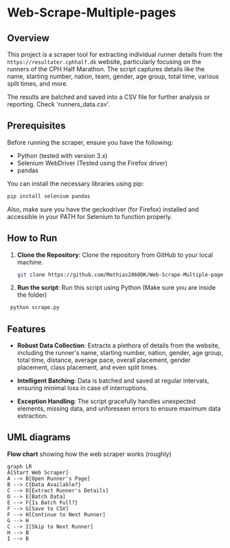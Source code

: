 
# Web-Scrape-Multiple-pages
## Overview

This project is a scraper tool for extracting individual runner details from the `https://resultater.cphhalf.dk` website, particularly focusing on the runners of the CPH Half Marathon. The script captures details like the name, starting number, nation, team, gender, age group, total time, various split times, and more.

The results are batched and saved into a CSV file for further analysis or reporting. Check 'runners_data.csv'.

## Prerequisites

Before running the scraper, ensure you have the following:

- Python (tested with version 3.x)
- Selenium WebDriver (Tested using the Firefox driver)
- pandas

You can install the necessary libraries using pip:
```bash
pip install selenium pandas

```
Also, make sure you have the geckodriver (for Firefox) installed and accessible in your PATH for Selenium to function properly.

## How to Run

1. **Clone the Repository**: Clone the repository from GitHub to your local machine.
   
   ```bash
   git clone https://github.com/Mathias2860DK/Web-Scrape-Multiple-pages.git 
   ```


2. **Run the script**: Run this script using Python (Make sure you are inside the folder)
  ```bash
   python scrape.py
   ```

## Features

- **Robust Data Collection**: Extracts a plethora of details from the website, including the runner's name, starting number, nation, gender, age group, total time, distance, average pace, overall placement, gender placement, class placement, and even split times.

- **Intelligent Batching**: Data is batched and saved at regular intervals, ensuring minimal loss in case of interruptions.

- **Exception Handling**: The script gracefully handles unexpected elements, missing data, and unforeseen errors to ensure maximum data extraction.

## UML diagrams

**Flow chart** showing how the web scraper works (roughly)

```mermaid
graph LR
A[Start Web Scraper]
A --> B[Open Runner's Page]
B --> C{Data Available?}
C --> D[Extract Runner's Details]
D --> E[Batch Data]
E --> F{Is Batch Full?}
F --> G[Save to CSV]
F --> H[Continue to Next Runner]
G --> H
C --> I[Skip to Next Runner]
H --> B
I --> B

```
